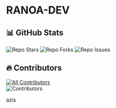 # RANOA-DEV

## 📊 GitHub Stats
![Repo Stars](https://img.shields.io/github/stars/Muhammad-nabil99/RANOA-DEV?style=social)
![Repo Forks](https://img.shields.io/github/forks/Muhammad-nabil99/RANOA-DEV?style=social)
![Repo Issues](https://img.shields.io/github/issues/Muhammad-nabil99/RANOA-DEV)

## 🔥 Contributors
[![All Contributors](https://img.shields.io/badge/all_contributors-4-orange.svg?style=flat-square)](#contributors-) <br/>
![Contributors](https://contrib.rocks/image?repo=Muhammad-nabil99/RANOA-DEV)


azis
